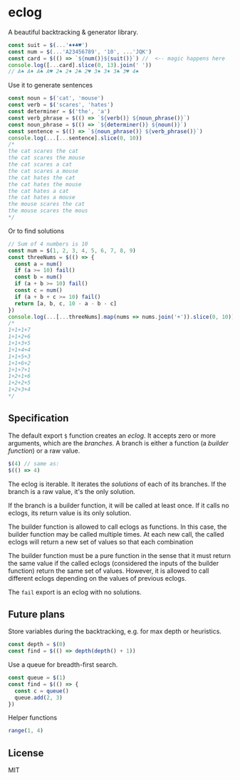 # eclog

A beautiful backtracking & generator library.

```js
const suit = $(...'♠♦♣♥')
const num = $(...'A23456789', '10', ...'JQK')
const card = $(() => `${num()}${suit()}`) //  <-- magic happens here
console.log([...card].slice(0, 13).join(' '))
// A♠ A♦ A♣ A♥ 2♠ 2♦ 2♣ 2♥ 3♠ 3♦ 3♣ 3♥ 4♠
```

Use it to generate sentences

```js
const noun = $('cat', 'mouse')
const verb = $('scares', 'hates')
const determiner = $('the', 'a')
const verb_phrase = $(() => `${verb()} ${noun_phrase()}`)
const noun_phrase = $(() => `${determiner()} ${noun()}`)
const sentence = $(() => `${noun_phrase()} ${verb_phrase()}`)
console.log(...[...sentence].slice(0, 10))
/*
the cat scares the cat
the cat scares the mouse
the cat scares a cat
the cat scares a mouse
the cat hates the cat
the cat hates the mouse
the cat hates a cat
the cat hates a mouse
the mouse scares the cat
the mouse scares the mous
*/
```

Or to find solutions

```js
// Sum of 4 numbers is 10
const num = $(1, 2, 3, 4, 5, 6, 7, 8, 9)
const threeNums = $(() => {
  const a = num()
  if (a >= 10) fail()
  const b = num()
  if (a + b >= 10) fail()
  const c = num()
  if (a + b + c >= 10) fail()
  return [a, b, c, 10 - a - b - c]
})
console.log(...[...threeNums].map(nums => nums.join('+')).slice(0, 10)))
/*
1+1+1+7
1+1+2+6
1+1+3+5
1+1+4+4
1+1+5+3
1+1+6+2
1+1+7+1
1+2+1+6
1+2+2+5
1+2+3+4
*/
```

## Specification

The default export `$` function creates an _eclog_. It accepts zero or more arguments, which are the _branches_. A branch is either a function (a _builder function_) or a raw value.

```js
$(4) // same as:
$(() => 4)
```

The eclog is iterable. It iterates the _solutions_ of each of its branches.
If the branch is a raw value, it's the only solution.

If the branch is a builder function, it will be called at least once. If it calls no eclogs, its return value is its only solution.

The builder function is allowed to call eclogs as functions. In this case, the builder function may be called multiple times. At each new call, the called eclogs will return a new set of values so that each combination

The builder function must be a pure function in the sense that it must return the same value if the called eclogs (considered the inputs of the builder function) return the same set of values. However, it is allowed to call different eclogs depending on the values of previous eclogs.

The `fail` export is an eclog with no solutions.

## Future plans

Store variables during the backtracking, e.g. for max depth or heuristics.

```js
const depth = $(0)
const find = $(() => depth(depth() + 1))
```

Use a queue for breadth-first search.

```js
const queue = $(1)
const find = $(() => {
  const c = queue()
  queue.add(2, 3)
})
```

Helper functions

```js
range(1, 4)
```

## License

MIT
